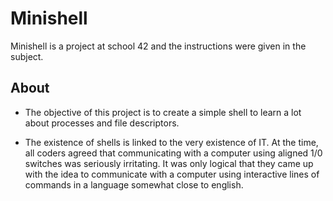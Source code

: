 # Minishell

Minishell is a project at school 42 and the instructions were given in the subject. 

## About

  - The objective of this project is to create a simple shell to learn a lot about processes and file descriptors.

  - The existence of shells is linked to the very existence of IT. At the time, all coders agreed that communicating
with a computer using aligned 1/0 switches was seriously irritating. It was only logical that they came up with the 
idea to communicate with a computer using interactive lines of commands in a language somewhat close to english.

